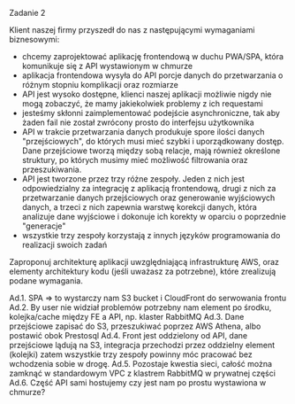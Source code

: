 Zadanie 2

Klient naszej firmy przyszedł do nas z następującymi wymaganiami biznesowymi:
- chcemy zaprojektować aplikację frontendową w duchu PWA/SPA, która komunikuje się z API wystawionym w chmurze
- aplikacja frontendowa wysyła do API porcje danych do przetwarzania o różnym stopniu komplikacji oraz rozmiarze
- API jest wysoko dostępne, klienci naszej aplikacji możliwie nigdy nie mogą zobaczyć, że mamy jakiekolwiek problemy z ich requestami
- jesteśmy skłonni zaimplementować podejście asynchroniczne, tak aby żaden fail nie został zwrócony prosto do interfejsu użytkownika
- API w trakcie przetwarzania danych produkuje spore ilości danych "przejściowych", do których musi mieć szybki i uporządkowany dostęp. Dane przejściowe tworzą między sobą relacje, mają również określone struktury, po których musimy mieć możliwość filtrowania oraz przeszukiwania.
- API jest tworzone przez trzy różne zespoły. Jeden z nich jest odpowiedzialny za integrację z aplikacją frontendową, drugi z nich za przetwarzanie danych przejściowych oraz generowanie wyjściowych danych, a trzeci z nich zapewnia warstwę korekcji danych, która analizuje dane wyjściowe i dokonuje ich korekty w oparciu o poprzednie "generacje"
- wszystkie trzy zespoły korzystają z innych języków programowania do realizacji swoich zadań

Zaproponuj architekturę aplikacji uwzględniającą infrastrukturę AWS, oraz elementy architektury kodu (jeśli uważasz za potrzebne), które zrealizują podane wymagania.

Ad.1. SPA => to wystarczy nam S3 bucket i CloudFront do serwowania frontu
Ad.2. By user nie widział problemów potrzebny nam element po środku, kolejka/cache między FE a API, np. klaster RabbitMQ
Ad.3. Dane przejściowe zapisać do S3, przeszukiwać poprzez AWS Athena, albo postawić obok Prestosql
Ad.4. Front jest oddzielony od API, dane przejściowe lądują na S3, integracja przechodzi przez oddzielny element (kolejki) zatem wszystkie trzy zespoły powinny móc pracować bez wchodzenia sobie w drogę.
Ad.5. Pozostaje kwestia sieci, całość można zamknąć w standardowym VPC z klastrem RabbitMQ w prywatnej części
Ad.6. Część API sami hostujemy czy jest nam po prostu wystawiona w chmurze?  

